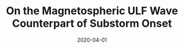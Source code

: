 ---
title: "On the Magnetospheric ULF Wave Counterpart of Substorm Onset"
collection: publications
permalink: /publication/2020-04-01-Smith
excerpt: ' '
date: 2020-04-01
venue: 'Journal of Geophysical Research: Space Physics'
paperurl: 'https://doi.org/10.1029/2019JA027573'
citation: 'Smith, A. W., Rae, I. J., Forsyth, C., Watt, C. E. J., &amp; Murphy, K. R. (2020). On the Magnetospheric ULF Wave Counterpart of Substorm Onset. Journal of Geophysical Research: Space Physics, 125(4).'
---